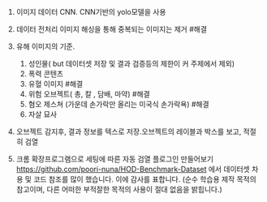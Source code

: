 1.  이미지 데이터 CNN. CNN기반의 yolo모델을 사용
2.  데이터 전처리
    이미지 해싱을 통해 중복되는 이미지는 제거 #해결

3.  유해 이미지의 기준.

    1. 성인물( but 데이터셋 저장 및 결과 검증등의 제한이 커 주제에서 제외)
    2. 폭력 콘텐츠
    3. 유혈 이미지 #해결
    4. 위험 오브젝트( 총, 칼 , 담배, 마약) #해결
    5. 혐오 제스쳐 (가운데 손가락만 올리는 미국식 손가락욕) #해결
    6. 자살 묘사

4.  오브젝트 감지후, 결과 정보를 텍스로 저장.오브젝트의 레이블과 박스를 보고, 적절히 검열
5.  크롬 확장프로그램으로 세팅에 따른 자동 검열 플로그인 만들어보기
    https://github.com/poori-nuna/HOD-Benchmark-Dataset
    에서 데이터셋 차용 및 코드 참조를 많이 했습니다. 이에 감사를 표합니다.
    (순수 학습용 제작 목적의 참고이며, 다른 어떠한 부적잘한 목적의 사용이 절대 없음을 밝힙니다.)
